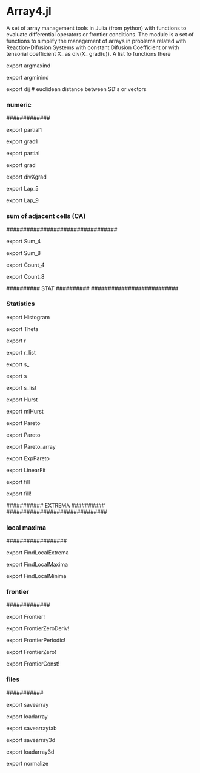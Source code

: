 # Array4.jl
 A set of array management tools in Julia (from python)
with functions to evaluate differential operators or
frontier conditions.
 The module is a set of functions to simplify the management
of arrays in problems related with Reaction-Difusion Systems
with constant Difusion Coefficient or with tensorial coefficient X_ as
                  div(X_ grad(u)).
A list fo functions there


   export argmaxind
   
   export argminind
   
   export dij # euclidean distance between SD's or vectors
   
   
   ### numeric
   #############

   export partial1
   
   export grad1
   
   export partial
   
   export grad
   
   export divXgrad
   
   export Lap_5
   
   export Lap_9
   

   ###  sum of adjacent cells (CA)
   #################################

   export Sum_4
   
   export Sum_8
   
   export Count_4
   
   export Count_8
   
########## STAT ##########
##########################

### Statistics
   export Histogram
   
   export Theta
   
   export r
   
   export r_list
   
   export s_
   
   export s
   
   export s_list
   
   export Hurst
   
   export miHurst
   
   export Pareto
   
   export Pareto
   
   export Pareto_array
   
   export ExpPareto
   
   export LinearFit
   

   export fill
   
   export fill!

########### EXTREMA ##########
##############################

   ### local maxima
   ##################
   
   export FindLocalExtrema
   
   export FindLocalMaxima
   
   export FindLocalMinima

   ### frontier
   #############

   export Frontier!
   
   export FrontierZeroDeriv!
   
   export FrontierPeriodic!
   
   export FrontierZero!
   
   export FrontierConst!

   ### files
   ###########
   
   export savearray
   
   export loadarray
   
   export savearraytab
   
   export savearray3d
   
   export loadarray3d
   
   export normalize
